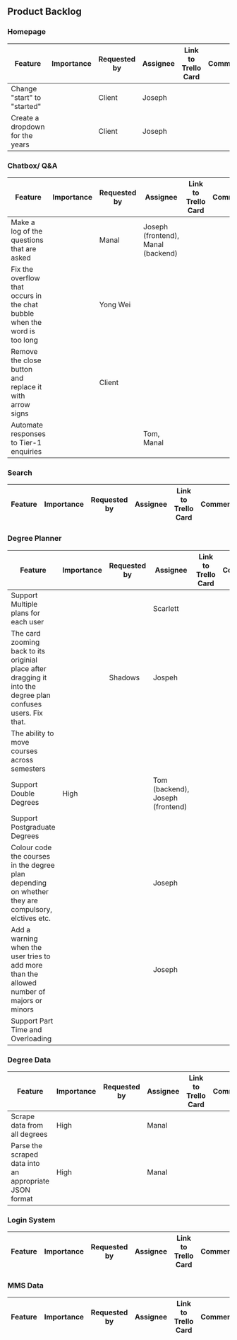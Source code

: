 ## Product Backlog

### Homepage

Feature | Importance | Requested by | Assignee | Link to Trello Card | Comments
--- | --- | --- | --- | --- | ---
Change "start" to "started" |  | Client | Joseph | |
Create a dropdown for the years |  | Client | Joseph | |

### Chatbox/ Q&A

Feature | Importance | Requested by | Assignee | Link to Trello Card | Comments
--- | --- | --- | --- | --- | ---
Make a log of the questions that are asked | | Manal | Joseph (frontend), Manal (backend)| |
Fix the overflow that occurs in the chat bubble when the word is too long | | Yong Wei | | | 
Remove the close button and replace it with arrow signs | | Client | | | 
Automate responses to Tier-1 enquiries | | | Tom, Manal | 


### Search

Feature | Importance | Requested by | Assignee | Link to Trello Card | Comments
--- | --- | --- | --- | --- | ---

### Degree Planner

Feature | Importance | Requested by | Assignee | Link to Trello Card | Comments
--- | --- | --- | --- | --- | ---
Support Multiple plans for each user | | | Scarlett | |
The card zooming back to its originial place after dragging it into the degree plan confuses users. Fix that. | | Shadows | Jospeh | |
The ability to move courses across semesters | | | | | |
Support Double Degrees | High | | Tom (backend), Joseph (frontend) | |  
Support Postgraduate Degrees | | | | |  
Colour code the courses in the degree plan depending on whether they are compulsory, elctives etc. | | | Joseph | |
Add a warning when the user tries to add more than the allowed number of majors or minors | | | Joseph | |
Support Part Time and Overloading | | | | |



### Degree Data

Feature | Importance | Requested by | Assignee | Link to Trello Card | Comments
--- | --- | --- | --- | --- | ---
Scrape data from all degrees | High | | Manal | |
Parse the scraped data into an appropriate JSON format | High | | Manal | |

### Login System

Feature | Importance | Requested by | Assignee | Link to Trello Card | Comments
--- | --- | --- | --- | --- | ---

### MMS Data

Feature | Importance | Requested by | Assignee | Link to Trello Card | Comments
--- | --- | --- | --- | --- | ---
 